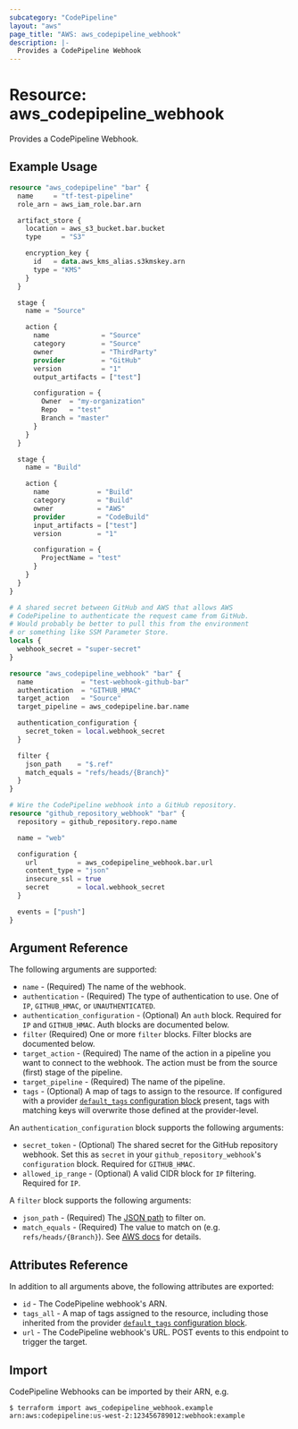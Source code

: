 ```yaml
---
subcategory: "CodePipeline"
layout: "aws"
page_title: "AWS: aws_codepipeline_webhook"
description: |-
  Provides a CodePipeline Webhook
---
```


# Resource: aws_codepipeline_webhook

Provides a CodePipeline Webhook.

## Example Usage

```terraform
resource "aws_codepipeline" "bar" {
  name     = "tf-test-pipeline"
  role_arn = aws_iam_role.bar.arn

  artifact_store {
    location = aws_s3_bucket.bar.bucket
    type     = "S3"

    encryption_key {
      id   = data.aws_kms_alias.s3kmskey.arn
      type = "KMS"
    }
  }

  stage {
    name = "Source"

    action {
      name             = "Source"
      category         = "Source"
      owner            = "ThirdParty"
      provider         = "GitHub"
      version          = "1"
      output_artifacts = ["test"]

      configuration = {
        Owner  = "my-organization"
        Repo   = "test"
        Branch = "master"
      }
    }
  }

  stage {
    name = "Build"

    action {
      name            = "Build"
      category        = "Build"
      owner           = "AWS"
      provider        = "CodeBuild"
      input_artifacts = ["test"]
      version         = "1"

      configuration = {
        ProjectName = "test"
      }
    }
  }
}

# A shared secret between GitHub and AWS that allows AWS
# CodePipeline to authenticate the request came from GitHub.
# Would probably be better to pull this from the environment
# or something like SSM Parameter Store.
locals {
  webhook_secret = "super-secret"
}

resource "aws_codepipeline_webhook" "bar" {
  name            = "test-webhook-github-bar"
  authentication  = "GITHUB_HMAC"
  target_action   = "Source"
  target_pipeline = aws_codepipeline.bar.name

  authentication_configuration {
    secret_token = local.webhook_secret
  }

  filter {
    json_path    = "$.ref"
    match_equals = "refs/heads/{Branch}"
  }
}

# Wire the CodePipeline webhook into a GitHub repository.
resource "github_repository_webhook" "bar" {
  repository = github_repository.repo.name

  name = "web"

  configuration {
    url          = aws_codepipeline_webhook.bar.url
    content_type = "json"
    insecure_ssl = true
    secret       = local.webhook_secret
  }

  events = ["push"]
}
```

## Argument Reference

The following arguments are supported:

* `name` - (Required) The name of the webhook.
* `authentication` - (Required) The type of authentication  to use. One of `IP`, `GITHUB_HMAC`, or `UNAUTHENTICATED`.
* `authentication_configuration` - (Optional) An `auth` block. Required for `IP` and `GITHUB_HMAC`. Auth blocks are documented below.
* `filter` (Required) One or more `filter` blocks. Filter blocks are documented below.
* `target_action` - (Required) The name of the action in a pipeline you want to connect to the webhook. The action must be from the source (first) stage of the pipeline.
* `target_pipeline` - (Required) The name of the pipeline.
* `tags` - (Optional) A map of tags to assign to the resource. If configured with a provider [`default_tags` configuration block](/docs/providers/aws/index.html#default_tags-configuration-block) present, tags with matching keys will overwrite those defined at the provider-level.

An `authentication_configuration` block supports the following arguments:

* `secret_token` - (Optional) The shared secret for the GitHub repository webhook. Set this as `secret` in your `github_repository_webhook`'s `configuration` block. Required for `GITHUB_HMAC`.
* `allowed_ip_range` - (Optional) A valid CIDR block for `IP` filtering. Required for `IP`.

A `filter` block supports the following arguments:

* `json_path` - (Required) The [JSON path](https://github.com/json-path/JsonPath) to filter on.
* `match_equals` - (Required) The value to match on (e.g. `refs/heads/{Branch}`). See [AWS docs](https://docs.aws.amazon.com/codepipeline/latest/APIReference/API_WebhookFilterRule.html) for details.

## Attributes Reference

In addition to all arguments above, the following attributes are exported:

* `id` - The CodePipeline webhook's ARN.
* `tags_all` - A map of tags assigned to the resource, including those inherited from the provider [`default_tags` configuration block](/docs/providers/aws/index.html#default_tags-configuration-block).
* `url` - The CodePipeline webhook's URL. POST events to this endpoint to trigger the target.

## Import

CodePipeline Webhooks can be imported by their ARN, e.g.

```
$ terraform import aws_codepipeline_webhook.example arn:aws:codepipeline:us-west-2:123456789012:webhook:example
```
